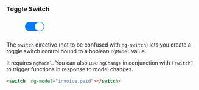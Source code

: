 ### Toggle Switch

<figure class="full-width-figure">
  <img src="/assets/img/figs/switch.png" alt=""/>
</figure>

The `switch` directive (not to be confused with `ng-switch`) lets you create a toggle switch control bound to a boolean `ngModel` value.

It requires `ngModel`. You can also use `ngChange` in conjunction with `[switch]` to trigger functions in response to model changes.

``` html
<switch  ng-model="invoice.paid"></switch>
```
